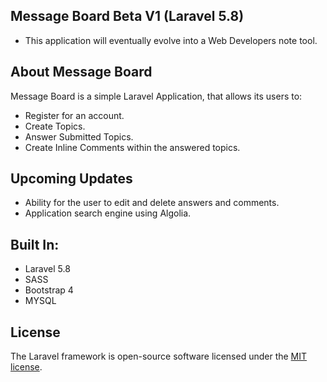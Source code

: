 ## Message Board Beta V1 (Laravel 5.8)
- This application will eventually evolve into a Web Developers note tool.

## About Message Board

Message Board is a simple Laravel Application, that allows its users to:
- Register for an account.
- Create Topics.
- Answer Submitted Topics.
- Create Inline Comments within the answered topics.

## Upcoming Updates
- Ability for the user to edit and delete answers and comments.
- Application search engine using Algolia.

## Built In:
- Laravel 5.8
- SASS
- Bootstrap 4 
- MYSQL

## License

The Laravel framework is open-source software licensed under the [MIT license](https://opensource.org/licenses/MIT).


